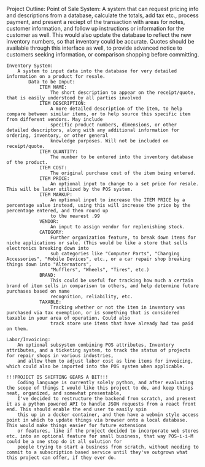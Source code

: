 Project Outline:
    Point of Sale System:
        A system that can request pricing info and descriptions from a database, calculate the totals, add tax etc., process payment, and present a reciept of the transaction
        with areas for notes, customer information, and follow up instructions or information for the customer as well. This would also update the database to reflect the new
        inventory numbers, so that inventory could be accurate. Quotes should be available through this interface as well, to provide advanced notice to customers seeking 
        information, or comparison shopping before committing. 

    Inventory System:
        A system to input data into the database for very detailed information on a product for resale.
            Data to be Input:
                ITEM NAME:  
                    The short description to appear on the receipt/quote, that is easily understood by all parties involved
                ITEM DESCRIPTION:
                    A more detailed description of the item, to help compare between similar items, or to help source this specific item from different vendors. May include
                    specific product numbers, dimensions, or other detailed descriptors, along with any additional information for ordering, inventory, or other general
                    knowledge purposes. Will not be included on receipt/quote.
                ITEM QUANTITY:
                    The number to be entered into the inventory database of the product.
                ITEM COST:
                    The original purchase cost of the item being entered.
                ITEM PRICE:
                    An optional input to change to a set price for resale. This will be later utilized by the POS system.
                ITEM MARKUP:
                    An optional input to increase the ITEM PRICE by a percentage value instead, using this will increase the price by the percentage entered, and then round up
                    to the nearest .99
                VENDOR:
                    An input to assign vendor for replenishing stock.
                CATEGORY:
                    Further organization feature, to break down items for niche applications or sale. (This would be like a store that sells electronics breaking down into
                    sub categories like "Computer Parts", "Charging Accessories", "Mobile Devices", etc., or a car repair shop breaking things down into "Alternators", 
                    "Mufflers", "Wheels", "Tires", etc.)
                BRAND:
                    This could be useful for tracking how much a certain brand of item sells in comparison to others, and help determine future purchases based on name 
                    recognition, reliability, etc.
                TAXABLE:
                    Tracking whether or not the item in inventory was purchased via tax exemption, or is something that is considered taxable in your area of operation. Could also
                    track store use items that have already had tax paid on them.

    Labor/Invoicing:
        An optional subsystem combining POS attributes, Inventory attributes, and a ticketing system, to track the status of projects for repair shops in various industries,
        and allow them to adjust labor cost as line items for invoicing, which could also be imported into the POS system when applicable.

    !!!PROJECT IS SHIFTING GEARS A BIT!!!
        Coding language is currently solely python, and after evaluating the scope of things I would like this project to do, and keep things neat, organized, and somewhat presentable,
        I've decided to restructure the backend from scratch, and present it as a python powered API to handle JSON requests from a react front end. This should enable the end user to easily spin
        this up in a docker container, and then have a webmin style access point in which to update things via browser onto a local database. This would make things easier for future extensions
        or features, like if the project decided to incorporate web stores etc. into an optional feature for small business, that way POS-i-i-M could be a one stop do it all solution for 
        people trying to start a business from scratch, without needing to commit to a subscription based service until they've outgrown what this project can offer, if they ever do.
